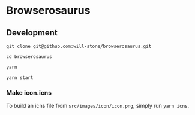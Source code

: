 # Browserosaurus

## Development

`git clone git@github.com:will-stone/browserosaurus.git`

`cd browserosaurus`

`yarn`

`yarn start`

### Make icon.icns

To build an icns file from `src/images/icon/icon.png`, simply run `yarn icns`.